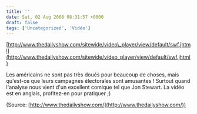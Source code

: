 ```yaml
---
title: ''
date: Sat, 02 Aug 2008 08:31:57 +0000
draft: false
tags: ['Uncategorized', 'Vidéo']
---
```


[http://www.thedailyshow.com/sitewide/video\_player/view/default/swf.jhtml](http://www.thedailyshow.com/sitewide/video_player/view/default/swf.jhtml)

Les américains ne sont pas très doués pour beaucoup de choses, mais qu'est-ce que leurs campagnes électorales sont amusantes ! Surtout quand l'analyse nous vient d'un excellent comique tel que Jon Stewart. La vidéo est en anglais, profitez-en pour pratiquer ;)

(Source: [http://www.thedailyshow.com/](http://www.thedailyshow.com/))